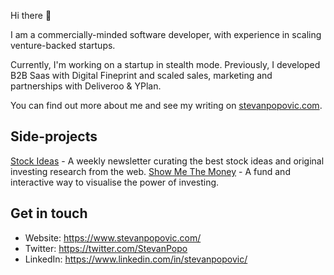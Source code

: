 Hi there 👋

I am a commercially-minded software developer, with experience in scaling venture-backed startups.

Currently, I'm working on a startup in stealth mode. Previously, I developed B2B Saas with Digital Fineprint and scaled sales, marketing and partnerships with Deliveroo & YPlan.

You can find out more about me and see my writing on [stevanpopovic.com](https://www.stevanpopovic.com/).

## Side-projects
[Stock Ideas](https://www.stockideas.club/) - A weekly newsletter curating the best stock ideas and original investing research from the web.
[Show Me The Money](https://www.showmethemoney.club/) - A fund and interactive way to visualise the power of investing.

## Get in touch
- Website: https://www.stevanpopovic.com/
- Twitter: https://twitter.com/StevanPopo
- LinkedIn: https://www.linkedin.com/in/stevanpopovic/
